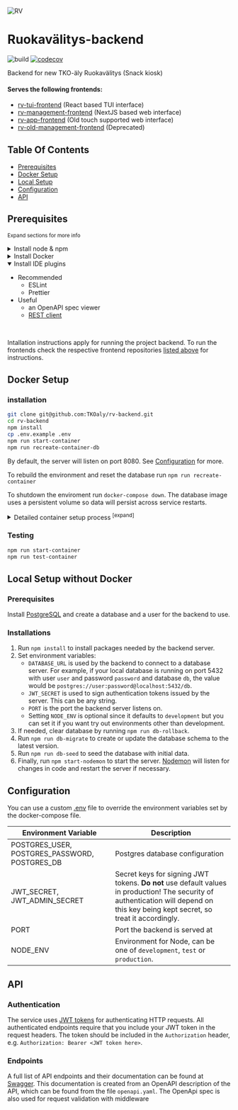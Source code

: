 ![RV](https://raw.githubusercontent.com/TKOaly/rv-management-frontend/main/public/rv-icon.png)
# Ruokavälitys-backend
![build](https://github.com/TKOaly/rv-backend/actions/workflows/node.yml/badge.svg?branch=develop)
[![codecov](https://codecov.io/gh/TKOaly/rv-backend/branch/develop/graph/badge.svg)](https://app.codecov.io/gh/TKOaly/rv-backend)

Backend for new TKO-äly Ruokavälitys (Snack kiosk)

#### Serves the following frontends:

- [rv-tui-frontend](https://github.com/TKOaly/rv-tui-frontend) (React based TUI interface)
- [rv-management-frontend](https://github.com/TKOaly/rv-management-frontend) (NextJS based web interface)
- [rv-app-frontend](https://github.com/TKOaly/rv-app-frontend) (Old touch supported web interface)
- [rv-old-management-frontend](https://github.com/TKOaly/rv-old-management-frontend) (Deprecated)

## Table Of Contents

- [Prerequisites](#prerequisites)
- [Docker Setup](#docker-setup)
- [Local Setup](#local-setup-without-docker)
- [Configuration](#configuration)
- [API](#api)

## Prerequisites


<sub>Expand sections for more info</sub>
<details>
<summary>Install node & npm</summary>

  - easiest with [nvm](https://github.com/nvm-sh/nvm?tab=readme-ov-file#calling-nvm-use-automatically-in-a-directory-with-a-nvmrc-file)
  - see [nvm docs](https://github.com/nvm-sh/nvm?tab=readme-ov-file#calling-nvm-use-automatically-in-a-directory-with-a-nvmrc-file) to have your shell switch automatically to the version specified in .nvmrc
  - frontend and backend repos  may use different node versions

</details>
<details>
<summary>Install Docker</summary>
  
  - add your user to the docker group 
    - may require a restart
  - Install docker-compose

</details>
<details open>
<summary> Install IDE plugins  </summary>

  - Recommended
    - ESLint
    - Prettier
  - Useful
    - an OpenAPI spec viewer
    - [REST client](docs/REST_CLIENT.md)

</details>
</br>

Intallation instructions apply for running the project backend. To run the frontends check the respective frontend repositories [listed above](#serves-the-following-frontends) for instructions.

## Docker Setup 

### installation

```bash
git clone git@github.com:TKOaly/rv-backend.git
cd rv-backend
npm install
cp .env.example .env
npm run start-container
npm run recreate-container-db
```

By default, the server will listen on port 8080. See [Configuration](#configuration) for more.

To rebuild the environment and reset the database run `npm run recreate-container`

To shutdown the enviroment run `docker-compose down`. The database image uses a persistent volume so data will persist across service restarts.

<details>
<summary>
Detailed container setup process <sup>[expand]</sup>
</summary>

##### Build backend and start container
```bash
docker-compose up -d --build
```
##### Rollback existing database (optional)
```bash
docker exec -it rv-backend-rv-backend-1 npm run db-rollback
```
##### Create database schema
```bash
docker exec -it rv-backend-rv-backend-1 npm run db-migrate
```
##### Add insert seed data to database 
```bash
docker exec -it rv-backend-rv-backend-1 npm run db-seed
```
</details>

### Testing

```bash
npm run start-container
npm run test-container
```


## Local Setup without Docker

### Prerequisites

Install [PostgreSQL](https://www.postgresql.org) and create a database and a user for the backend to use.

### Installations

1. Run `npm install` to install packages needed by the backend server.
2. Set environment variables:
    - `DATABASE_URL` is used by the backend to connect to a database server. For example, if your local database is running on port 5432 with user `user` and password `password` and database `db`, the value would be `postgres://user:password@localhost:5432/db`.
    - `JWT_SECRET` is used to sign authentication tokens issued by the server. This can be any string.
    - `PORT` is the port the backend server listens on.
    - Setting `NODE_ENV` is optional since it defaults to `development` but you can set it if you want try out environments other than development.
3. If needed, clear database by running `npm run db-rollback`.
4. Run `npm run db-migrate` to create or update the database schema to the latest version.
5. Run `npm run db-seed` to seed the database with initial data.
6. Finally, run `npm start-nodemon` to start the server. [Nodemon](https://github.com/remy/nodemon) will listen for changes in code and restart the server if necessary.

## Configuration

You can use a custom [.env](.env) file to override the environment variables set by the docker-compose file.

| Environment Variable | Description |
| -------------------- | ----------- |
| POSTGRES_USER, POSTGRES_PASSWORD, POSTGRES_DB | Postgres database configuration |
| JWT_SECRET, JWT_ADMIN_SECRET | Secret keys for signing JWT tokens. **Do not** use default values in production! The security of authentication will depend on this key being kept secret, so treat it accordingly. |
| PORT         | Port the backend is served at |
| NODE_ENV     | Environment for Node, can be one of `development`, `test` or `production`. |

## API

### Authentication

The service uses [JWT tokens](https://jwt.io) for authenticating HTTP requests. All authenticated endpoints require that you include your JWT token in the request headers. The token should be included in the `Authorization` header, e.g. `Authorization: Bearer <JWT token here>`.

### Endpoints

A full list of API endpoints and their documentation can be found at
[Swagger](https://app.swaggerhub.com/apis-docs/TKOaly/Ruokavalitys/1.1#/).
This documentation is created from an OpenAPI description of the API,
which can be found from the file `openapi.yaml`. The OpenApi spec is also used for request validation with middleware
